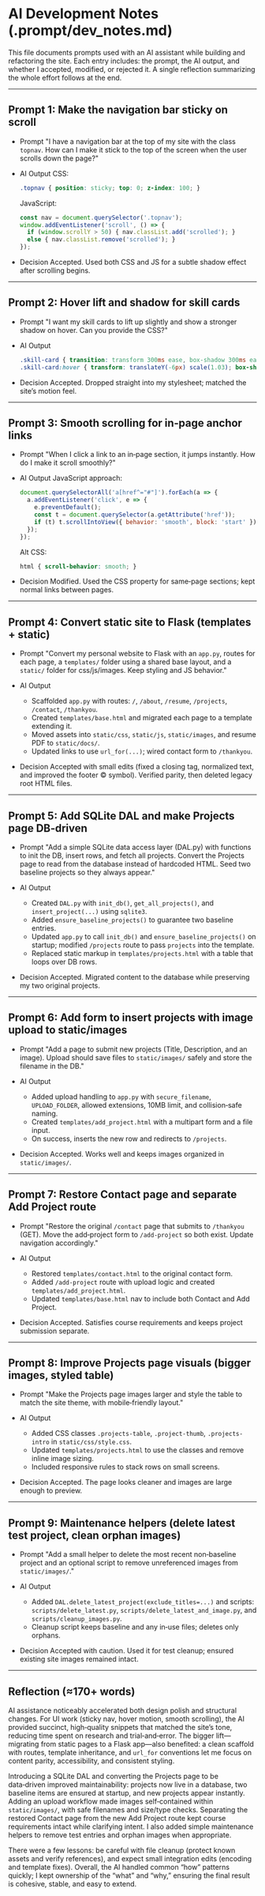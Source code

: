 # AI Development Notes (.prompt/dev_notes.md)

This file documents prompts used with an AI assistant while building and refactoring the site. Each entry includes: the prompt, the AI output, and whether I accepted, modified, or rejected it. A single reflection summarizing the whole effort follows at the end.

---

## Prompt 1: Make the navigation bar sticky on scroll

- Prompt
  "I have a navigation bar at the top of my site with the class `topnav`. How can I make it stick to the top of the screen when the user scrolls down the page?"

- AI Output
  CSS:
  ```css
  .topnav { position: sticky; top: 0; z-index: 100; }
  ```
  JavaScript:
  ```javascript
  const nav = document.querySelector('.topnav');
  window.addEventListener('scroll', () => {
    if (window.scrollY > 50) { nav.classList.add('scrolled'); }
    else { nav.classList.remove('scrolled'); }
  });
  ```

- Decision
  Accepted. Used both CSS and JS for a subtle shadow effect after scrolling begins.

---

## Prompt 2: Hover lift and shadow for skill cards

- Prompt
  "I want my skill cards to lift up slightly and show a stronger shadow on hover. Can you provide the CSS?"

- AI Output
  ```css
  .skill-card { transition: transform 300ms ease, box-shadow 300ms ease; }
  .skill-card:hover { transform: translateY(-6px) scale(1.03); box-shadow: 0 18px 36px rgba(38,22,16,0.22); }
  ```

- Decision
  Accepted. Dropped straight into my stylesheet; matched the site’s motion feel.

---

## Prompt 3: Smooth scrolling for in‑page anchor links

- Prompt
  "When I click a link to an in‑page section, it jumps instantly. How do I make it scroll smoothly?"

- AI Output
  JavaScript approach:
  ```javascript
  document.querySelectorAll('a[href^="#"]').forEach(a => {
    a.addEventListener('click', e => {
      e.preventDefault();
      const t = document.querySelector(a.getAttribute('href'));
      if (t) t.scrollIntoView({ behavior: 'smooth', block: 'start' });
    });
  });
  ```
  Alt CSS:
  ```css
  html { scroll-behavior: smooth; }
  ```

- Decision
  Modified. Used the CSS property for same‑page sections; kept normal links between pages.

---

## Prompt 4: Convert static site to Flask (templates + static)

- Prompt
  "Convert my personal website to Flask with an `app.py`, routes for each page, a `templates/` folder using a shared base layout, and a `static/` folder for css/js/images. Keep styling and JS behavior."

- AI Output
  - Scaffolded `app.py` with routes: `/`, `/about`, `/resume`, `/projects`, `/contact`, `/thankyou`.
  - Created `templates/base.html` and migrated each page to a template extending it.
  - Moved assets into `static/css`, `static/js`, `static/images`, and resume PDF to `static/docs/`.
  - Updated links to use `url_for(...)`; wired contact form to `/thankyou`.

- Decision
  Accepted with small edits (fixed a closing tag, normalized text, and improved the footer © symbol). Verified parity, then deleted legacy root HTML files.

---

## Prompt 5: Add SQLite DAL and make Projects page DB‑driven

- Prompt
  "Add a simple SQLite data access layer (DAL.py) with functions to init the DB, insert rows, and fetch all projects. Convert the Projects page to read from the database instead of hardcoded HTML. Seed two baseline projects so they always appear."

- AI Output
  - Created `DAL.py` with `init_db()`, `get_all_projects()`, and `insert_project(...)` using `sqlite3`.
  - Added `ensure_baseline_projects()` to guarantee two baseline entries.
  - Updated `app.py` to call `init_db()` and `ensure_baseline_projects()` on startup; modified `/projects` route to pass `projects` into the template.
  - Replaced static markup in `templates/projects.html` with a table that loops over DB rows.

- Decision
  Accepted. Migrated content to the database while preserving my two original projects.

---

## Prompt 6: Add form to insert projects with image upload to static/images

- Prompt
  "Add a page to submit new projects (Title, Description, and an image). Upload should save files to `static/images/` safely and store the filename in the DB."

- AI Output
  - Added upload handling to `app.py` with `secure_filename`, `UPLOAD_FOLDER`, allowed extensions, 10MB limit, and collision‑safe naming.
  - Created `templates/add_project.html` with a multipart form and a file input.
  - On success, inserts the new row and redirects to `/projects`.

- Decision
  Accepted. Works well and keeps images organized in `static/images/`.

---

## Prompt 7: Restore Contact page and separate Add Project route

- Prompt
  "Restore the original `/contact` page that submits to `/thankyou` (GET). Move the add‑project form to `/add-project` so both exist. Update navigation accordingly."

- AI Output
  - Restored `templates/contact.html` to the original contact form.
  - Added `/add-project` route with upload logic and created `templates/add_project.html`.
  - Updated `templates/base.html` nav to include both Contact and Add Project.

- Decision
  Accepted. Satisfies course requirements and keeps project submission separate.

---

## Prompt 8: Improve Projects page visuals (bigger images, styled table)

- Prompt
  "Make the Projects page images larger and style the table to match the site theme, with mobile‑friendly layout."

- AI Output
  - Added CSS classes `.projects-table`, `.project-thumb`, `.projects-intro` in `static/css/style.css`.
  - Updated `templates/projects.html` to use the classes and remove inline image sizing.
  - Included responsive rules to stack rows on small screens.

- Decision
  Accepted. The page looks cleaner and images are large enough to preview.

---

## Prompt 9: Maintenance helpers (delete latest test project, clean orphan images)

- Prompt
  "Add a small helper to delete the most recent non‑baseline project and an optional script to remove unreferenced images from `static/images/`."

- AI Output
  - Added `DAL.delete_latest_project(exclude_titles=...)` and scripts: `scripts/delete_latest.py`, `scripts/delete_latest_and_image.py`, and `scripts/cleanup_images.py`.
  - Cleanup script keeps baseline and any in‑use files; deletes only orphans.

- Decision
  Accepted with caution. Used it for test cleanup; ensured existing site images remained intact.

---

## Reflection (≈170+ words)

AI assistance noticeably accelerated both design polish and structural changes. For UI work (sticky nav, hover motion, smooth scrolling), the AI provided succinct, high‑quality snippets that matched the site’s tone, reducing time spent on research and trial‑and‑error. The bigger lift—migrating from static pages to a Flask app—also benefited: a clean scaffold with routes, template inheritance, and `url_for` conventions let me focus on content parity, accessibility, and consistent styling.

Introducing a SQLite DAL and converting the Projects page to be data‑driven improved maintainability: projects now live in a database, two baseline items are ensured at startup, and new projects appear instantly. Adding an upload workflow made images self‑contained within `static/images/`, with safe filenames and size/type checks. Separating the restored Contact page from the new Add Project route kept course requirements intact while clarifying intent. I also added simple maintenance helpers to remove test entries and orphan images when appropriate.

There were a few lessons: be careful with file cleanup (protect known assets and verify references), and expect small integration edits (encoding and template fixes). Overall, the AI handled common “how” patterns quickly; I kept ownership of the “what” and “why,” ensuring the final result is cohesive, stable, and easy to extend.

